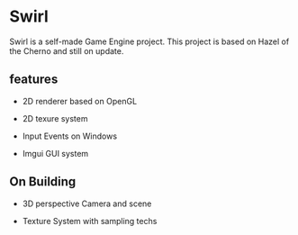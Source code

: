 # Swirl

Swirl is a self-made Game Engine project. This project is based on Hazel of the Cherno and still on update.

## features

* 2D renderer based on OpenGL

* 2D texure system

* Input Events on Windows

* Imgui GUI system

## On Building

* 3D perspective Camera and scene

* Texture System with sampling techs
